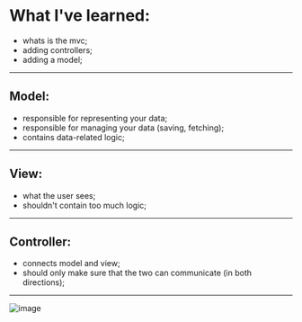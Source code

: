 # What I've learned:
- whats is the mvc;
- adding controllers;
- adding a model;
---

## Model:
- responsible for representing your data;
- responsible for managing your data (saving, fetching);
- contains data-related logic;
---
## View: 
- what the user sees;
- shouldn't contain too much logic;
---
## Controller:
- connects model and view;
- should only make sure that the two can communicate (in both directions);
---

![image](https://github.com/htamagnus/Node-JS/assets/85269068/6d93cd4b-4c10-40ed-aa64-7c58ffa556eb)
